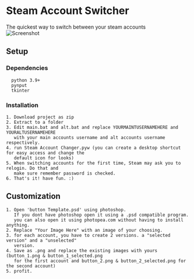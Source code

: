 
# Steam Account Switcher

The quickest way to switch between your steam accounts  
![Screenshot](https://imgur.com/a/Ju7d27f)

## Setup

### Dependencies
```
  python 3.9+
  pynput
  tkinter
```
### Installation
    1. Download project as zip
    2. Extract to a folder
    3. Edit main.bat and alt.bat and replace YOURMAINTUSERNAMEHERE and YOURALTUSERNAMEHERE
       with your main accounts username and alt accounts username respectively.
    4. run Steam Account Changer.pyw (you can create a desktop shortcut for easy access and change the
       default icon for looks)
    5. When switching accounts for the first time, Steam may ask you to relogin. Do that and
       make sure remember password is checked.
    6. That's it! have fun. :)
## Customization

    1. Open 'button Template.psd' using photoshop.
       If you dont have photoshop open it using a .psd compatible program.
       you can also open it using photopea.com without having to install anything. 
    2. Replace "Your Image Here" with an image of your choosing.
    3. for each account, you have to create 2 versions. a "selected version" and a "unselected"
       version.
    4. Save as .png and replace the existing images with yours (button_1.png & button_1_selected.png
       for the first account and button_2.png & button_2_selected.png for the second account)
    5. profit.
